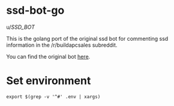 
# ssd-bot-go
u/_SSD_BOT_

This is the golang port of the original ssd bot for commenting ssd information in the /r/buildapcsales subreddit.

You can find the original bot [here](https://github.com/ocmarin/ssd-bot).

# Set environment
```shell
export $(grep -v '^#' .env | xargs)
```
